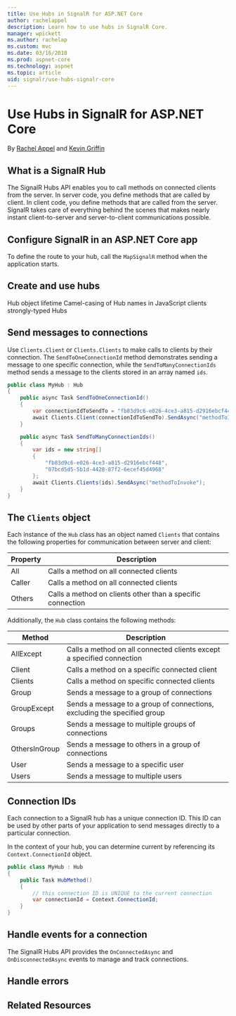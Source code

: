 ```yaml
---
title: Use Hubs in SignalR for ASP.NET Core
author: rachelappel
description: Learn how to use hubs in SignalR Core.
manager: wpickett
ms.author: rachelap
ms.custom: mvc
ms.date: 03/16/2018
ms.prod: aspnet-core
ms.technology: aspnet
ms.topic: article
uid: signalr/use-hubs-signalr-core
---
```


# Use Hubs in SignalR for ASP.NET Core

By [Rachel Appel](https://twitter.com/rachelappel) and [Kevin Griffin](http://twitter.com/1kevgriff)


## What is a SignalR Hub

The SignalR Hubs API enables you to call methods on connected clients from the server. In server code, you define methods that are called by client. In client code, you define methods that are called from the server. SignalR takes care of everything behind the scenes that makes nearly instant client-to-server and server-to-client communications possible.

## Configure SignalR in an ASP.NET Core app

To define the route to your hub, call the `MapSignalR` method when the application starts.


## Create and use hubs

Hub object lifetime
Camel-casing of Hub names in JavaScript clients
strongly-typed Hubs


## Send messages to connections

Use `Clients.Client` or `Clients.Clients` to make calls to clients by their connection. The `SendToOneConnectionId` method demonstrates sending a message to one specific connection, while the `SendToManyConnectionIds` method sends a message to the clients  stored in an array named `ids`.

```csharp
public class MyHub : Hub
{
    public async Task SendToOneConnectionId()
    {
        var connectionIdToSendTo = "fb83d9c6-e026-4ce3-a815-d2916ebcf448";
        await Clients.Client(connectionIdToSendTo).SendAsync("methodToInvoke");
    }

    public async Task SendToManyConnectionIds()
    {
        var ids = new string[]
        {
            "fb83d9c6-e026-4ce3-a815-d2916ebcf448",
            "07bcd5d5-5b1d-4428-87f2-6ecef45d4968"
        };
        await Clients.Clients(ids).SendAsync("methodToInvoke");
    }
}
```

## The `Clients` object

Each instance of the `Hub` class has an object named `Clients` that contains the following properties for communication between server and client:

| Property | Description |
| ------ | ----------- |
| All | Calls a method on all connected clients |
| Caller | Calls a method on all connected clients |
| Others | Calls a method on clients other than a specific connection |

Additionally, the `Hub` class contains the following methods:

| Method | Description |
| ------ | ----------- |
| AllExcept | Calls a method on all connected clients except a specified connection |
| Client | Calls a method on a specific connected client |
| Clients | Calls a method on specific connected clients |
| Group | Sends a message to a group of connections  |
| GroupExcept | Sends a message to a group of connections, excluding  the specified group |
| Groups | Sends a message to multiple groups of connections  |
| OthersInGroup | Sends a message to others in a group of connections  |
| User | Sends a message to a specific user |
| Users | Sends a message to multiple users |


## Connection IDs

Each connection to a SignalR hub has a unique connection ID. This ID can be used by other parts of your application to send messages directly to a particular connection.

In the context of your hub, you can determine current by referencing its `Context.ConnectionId` object.

```csharp
public class MyHub : Hub
{
    public Task HubMethod()
    {
        // this connection ID is UNIQUE to the current connection
        var connectionId = Context.ConnectionId;
    }
}
```

## Handle events for a connection

The SignalR Hubs API provides the `OnConnectedAsync` and `OnDisconnectedAsync` events to manage and track connections.



## Handle errors


## Related Resources
